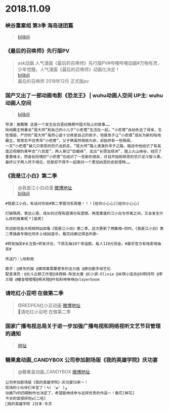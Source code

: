 # 2018.11.09


### 峡谷重案组 第3季 海岛谜团篇
>[bilibili](https://www.bilibili.com/bangumi/play/ep254518)  

### 《最后的召唤师》先行版PV
> ask动画
>人气漫画《最后的召唤师》先行版PV#哔哩哔哩动画#万物有灵，少年觉醒。人气漫画《最后的召唤师》动画化决定！   
>[bilibili](https://www.bilibili.com/video/av35603403)  
>最后的召唤师 2018年12月 正式版pv   


### 国产又出了一部动画电影《恐龙王》 | wuhu动画人空间 UP主: wuhu动画人空间
>[bilibili](https://www.bilibili.com/video/av35620795)  
```
导演：施雅雅 这是一个发生在白垩纪晚期中国大陆上的故事…… 　　
陆地霸主特暴龙“斑大师”和自己的小儿子“小疙瘩”生活在一起。“小疙瘩”自幼失去了母亲，生性懦弱，严厉的“斑大师”虽然心底十分疼爱自己的孩子，但是急于让“小疙瘩”成长为新的陆地霸主，常常忍不住责骂“小疙瘩”，父子俩虽然相依为命，却始终有一些隔阂。 　　
一天“小疙瘩”被几只邪恶的恐爪龙抓走，“斑大师”踏上漫漫的寻子之路，路途中他结识了有高度近视眼的美甲龙“八百度”，两人穿过“巨蝎峡”、走出“长颈龙绿洲”、踏上火山峡谷，经历了重重难关。而身处险境的“小疙瘩”也结识了一些新的朋友，并且开始和邪恶的恐爪龙斗智斗勇。
最终父子两人终于相见，但是却不得不一起面对一个更加凶恶的史前怪物……
```
### 《我是江小白》第二季
> @我是江小白动漫  [微博地址](https://weibo.com/5293058728/H1Q7tlJAn)  
>[bilibili](https://www.bilibili.com/bangumi/play/ep254520)  
```
#我是江小白，有话对你说#第二季银河系首播！！！[给你小心心][给你小心心]

打破隔阂，表达心意。成长的过程有圆满也有遗憾。再度重逢的江小白与佟离之间，又会发生什么样的故事呢？[偷笑]

欢迎前往各大视频网站收看《我是江小白》第二季，这次更新了两集哦~同时，《我是江小白》第二季插曲专辑也同步上线QQ音乐，看完动画记得去听歌~

#转发抽奖#关注我+转发评论，下周五抽10个幸运鹅，每人119元现金。#最穷官方有啥卖啥抽奖#

传送门：L他和她

歌手：@房东的猫 @黄雨篱需要更多的法力值 @原创歌手徐艺伦
配音演员：@北斗企鹅工作室@泽西锅-陈张太康 @C小调-Olivia @米琪小连杀@刘明月阿 @李兰陵 @瞳音嘤嘤嘤@杨天翔@叶知秋咻咻咻@slayerboom
```

### 请吃红小豆吧 在做第二季
> @REDPEA红小豆动画   [微博地址](https://weibo.com/6760000509/H1Q0c7vPQ)  
>请吃红小豆吧 在做第二季 ​​​​ 

### 国家广播电视总局关于进一步加强广播电视和网络视听文艺节目管理的通知
>[地址](http://www.nrta.gov.cn/art/2018/11/9/art_113_39686.html)  

### 糖果盒动画_CANDYBOX 公司参加剧场版《我的英雄学院》庆功宴
> @糖果盒动画_CANDYBOX  [微博地址](https://weibo.com/2164546507/H1MqNim6o)  
```
公司参加剧场版《我的英雄学院》庆功宴归来〜！
现场的小伙伴们辛苦了！٩( 'ω' )و
动画TV的四期制作也决定了，希望能继续参与这样优秀的作品〜！散花[鲜花]
今天的饭很好吃w[二哈]
我的英雄学院 2日本·东京 ​​​​ 
```